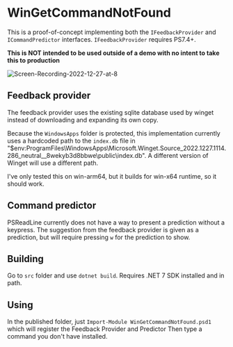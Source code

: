 # WinGetCommandNotFound

This is a proof-of-concept implementing both the `IFeedbackProvider` and `ICommandPredictor` interfaces.
`IFeedbackProvider` requires PS7.4+.

**This is NOT intended to be used outside of a demo with no intent to take this to production**

![Screen-Recording-2022-12-27-at-8](https://user-images.githubusercontent.com/11859881/209662484-c739d16b-3dbd-44be-84b5-2402bcfadbbe.gif)

## Feedback provider

The feedback provider uses the existing sqlite database used by winget instead of downloading and expanding
its own copy.

Because the `WindowsApps` folder is protected, this implementation currently uses a hardcoded path to the
`index.db` file in "$env:ProgramFiles\WindowsApps\Microsoft.Winget.Source_2022.1227.1114.286_neutral__8wekyb3d8bbwe\public\index.db".
A different version of Winget will use a different path.

I've only tested this on win-arm64, but it builds for win-x64 runtime, so it should work.

## Command predictor

PSReadLine currently does not have a way to present a prediction without a keypress.
The suggestion from the feedback provider is given as a prediction, but will require pressing `w` for the prediction to show.

## Building

Go to `src` folder and use `dotnet build`.  Requires .NET 7 SDK installed and in path.

## Using

In the published folder, just `Import-Module WinGetCommandNotFound.psd1` which will register the Feedback Provider and Predictor
Then type a command you don't have installed.
